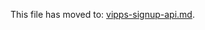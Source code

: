 This file has moved to:
[vipps-signup-api.md](https://github.com/vippsas/vipps-signup-api/blob/master/vipps-signup-api.md).
